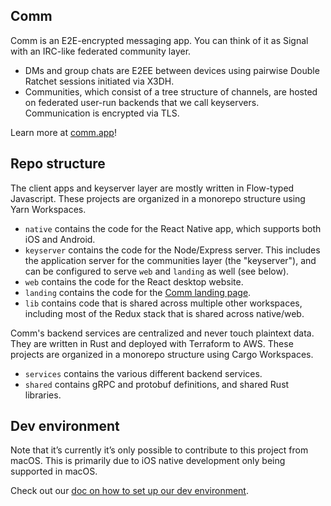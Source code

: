 ## Comm

Comm is an E2E-encrypted messaging app. You can think of it as Signal with an IRC-like federated community layer.

- DMs and group chats are E2EE between devices using pairwise Double Ratchet sessions initiated via X3DH.
- Communities, which consist of a tree structure of channels, are hosted on federated user-run backends that we call keyservers. Communication is encrypted via TLS.

Learn more at [comm.app](https://comm.app)!

## Repo structure

The client apps and keyserver layer are mostly written in Flow-typed Javascript. These projects are organized in a monorepo structure using Yarn Workspaces.

- `native` contains the code for the React Native app, which supports both iOS and Android.
- `keyserver` contains the code for the Node/Express server. This includes the application server for the communities layer (the "keyserver"), and can be configured to serve `web` and `landing` as well (see below).
- `web` contains the code for the React desktop website.
- `landing` contains the code for the [Comm landing page](https://comm.app).
- `lib` contains code that is shared across multiple other workspaces, including most of the Redux stack that is shared across native/web.

Comm's backend services are centralized and never touch plaintext data. They are written in Rust and deployed with Terraform to AWS. These projects are organized in a monorepo structure using Cargo Workspaces.

- `services` contains the various different backend services.
- `shared` contains gRPC and protobuf definitions, and shared Rust libraries.

## Dev environment

Note that it’s currently it’s only possible to contribute to this project from macOS. This is primarily due to iOS native development only being supported in macOS.

Check out our [doc on how to set up our dev environment](docs/nix_dev_env.md).
